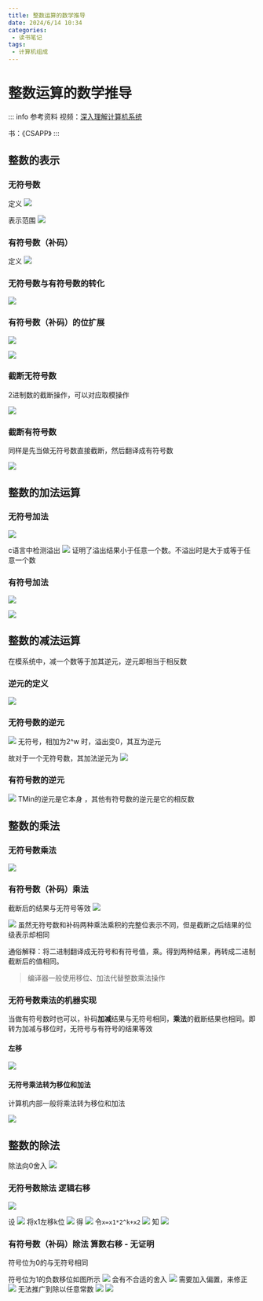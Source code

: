 ```yaml
---
title: 整数运算的数学推导
date: 2024/6/14 10:34
categories:
 - 读书笔记
tags:
 - 计算机组成
---
```


# 整数运算的数学推导

::: info 参考资料
视频：[深入理解计算机系统](https://www.bilibili.com/video/BV1Ff4y1q7Kf/?share_source=copy_web&vd_source=57dbd16b8c7c2ad258cccce5966c5be8)

书：《CSAPP》
:::

## 整数的表示

### 无符号数

定义
![](/img/2024/f4fc3f0e308b0345d20a16818fc5519b.png)

表示范围
![](/img/2024/7f586b15e0e0f20026f9fd3bf6780ddf.png)

### 有符号数（补码）

定义
![](/img/2024/36ef0746046218ac168006e0ecd76a1d.png)


### 无符号数与有符号数的转化

![](/img/2024/08169adc3d5777c8def75981f15055e9.png)


### 有符号数（补码）的位扩展

![](/img/2024/e0c5c20a092e43d4aa1c95ac869f8064.png)

![](/img/2024/6f73783389b99a52e2e06266baaf204f.png)


### 截断无符号数

2进制数的截断操作，可以对应取模操作

![](/img/2024/7dc4bf62a250646a8d6f0bcdfc46ad73.png)

### 截断有符号数

同样是先当做无符号数直接截断，然后翻译成有符号数

![](/img/2024/3e867041bbca6f57186a78a761f3b856.png)

## 整数的加法运算

### 无符号加法

![](/img/2024/5b890fb0aaf4de478003ab2ecbbb097a.png)

c语言中检测溢出
![](/img/2024/91b187e4c5906ad304ff12bfc85c5789.png)
证明了溢出结果小于任意一个数。不溢出时是大于或等于任意一个数

### 有符号加法

![](/img/2024/f00f8213d71c424e5eadf0bd831c6597.png)

![](/img/2024/32cf8a1f23909e8ef9d3e39e53f8b9de.png)


## 整数的减法运算

在模系统中，减一个数等于加其逆元，逆元即相当于相反数

### 逆元的定义

![](/img/2024/d7cb7df992600aef5181e86e1ea6a9e4.png)
### 无符号数的逆元

![](/img/2024/0202e1b8ba8e7918ca24b8d7dba9aa62.png)
无符号，相加为2^w 时，溢出变0，其互为逆元

故对于一个无符号数，其加法逆元为
![](/img/2024/5ecc2f892857e82a7087c74872f755ab.png)

### 有符号数的逆元

![](/img/2024/53c8e232834f6eaadef4c46d2b489139.png)
 TMin的逆元是它本身 ，其他有符号数的逆元是它的相反数

## 整数的乘法

### 无符号数乘法

![](/img/2024/b1794d758ed686a4f76e3f5290b7a600.png)

### 有符号数（补码）乘法

截断后的结果与无符号等效
![](/img/2024/31a9129f9074c4254756510c69f190cd.png)

![](/img/2024/bb6c48b81eac4f4e76cc015ec714a459.png)
虽然无符号数和补码两种乘法乘积的完整位表示不同，但是截断之后结果的位级表示却相同

通俗解释：将二进制翻译成无符号和有符号值，乘。得到两种结果，再转成二进制截断后的值相同。

> 编译器一般使用移位、加法代替整数乘法操作

### 无符号数乘法的机器实现

当做有符号数时也可以，补码**加减**结果与无符号相同，**乘法**的截断结果也相同。即转为加减与移位时，无符号与有符号的结果等效
#### 左移

![](/img/2024/35149c6fab5af0b4b1a749dad85bc975.png)

#### 无符号乘法转为移位和加法

计算机内部一般将乘法转为移位和加法

![](/img/2024/55a289fd97a4217420056e7d1b645115.png)

## 整数的除法

除法向0舍入
![](/img/2024/9a9fe122e5e1aab7d1e7b3a4dd974623.png)

### 无符号数除法 逻辑右移


![](/img/2024/ab2894288ede21dc25bdd015ba669729.png)

设
![](/img/2024/19ef6b5c920ae6436e28e50f43ed0b39.png)
将x1左移k位
![](/img/2024/5b0206920624c46d3fe78610b414e45f.png)
得
![](/img/2024/f8ffa46d6695c197cbe1a07e52171f48.png)
令`x=x1*2^k+x2`
![](/img/2024/278d02234f17b732885e85c58acbe57f.png)
知
![](/img/2024/47d2bedd87794a9c0b949d565825c51e.png)
### 有符号数（补码）除法 算数右移 - 无证明

符号位为0的与无符号相同

符号位为1的负数移位如图所示
![](/img/2024/3a9937aa8eeaa38dece2d10ff4c6d6d6.png)
会有不合适的舍入
![](/img/2024/0bd91715e16baac92421e30bf5f4546c.png)
需要加入偏置，来修正
![](/img/2024/9b2d9e9c3f8112c0df034ab81c2fa2e8.png)
无法推广到除以任意常数
![](/img/2024/983b7ad4054abeb81d2c84a415d22431.png)
![](/img/2024/069386392862ab40c64e4c068ac66d5a.png)




